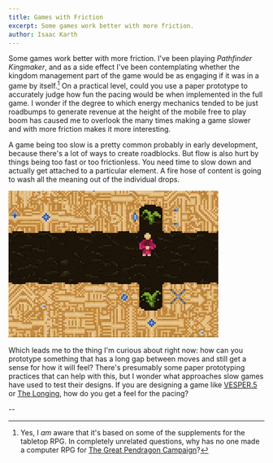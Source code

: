 ```yaml
---
title: Games with Friction
excerpt: Some games work better with more friction.
author: Isaac Karth
---
```


Some games work better with more friction. I've been playing _Pathfinder Kingmaker_, and as a side effect I've been contemplating whether the kingdom management part of the game would be as engaging if it was in a game by itself.[^aware] On a practical level, could you use a paper prototype to accurately judge how fun the pacing would be when implemented in the full game.  I wonder if the degree to which energy mechanics tended to be just roadbumps to generate revenue at the height of the mobile free to play boom has caused me to overlook the many times making a game slower and with more friction makes it more interesting.

A game being too slow is a pretty common probably in early development, because there's a lot of ways to create roadblocks. But flow is also hurt by things being too fast or too frictionless. You need time to slow down and actually get attached to a particular element. A fire hose of content is going to wash all the meaning out of the individual drops.

![A week's worth of gameplay in VESPER.5](img/vesper.gif)

Which leads me to the thing I'm curious about right now: how can you prototype something that has a long gap between moves and still get a sense for how it will feel? There's presumably some paper prototyping practices that can help with this, but I wonder what approaches slow games have used to test their designs. If you are designing a game like [VESPER.5](https://mightyvision.blogspot.com/2012/08/vesper5.html) or [The Longing](http://www.399d-23h-59m-59s.com/), how do you get a feel for the pacing?

--

[^aware]: Yes, I _am_ aware that it's based on some of the supplements for the tabletop RPG. In completely unrelated questions, why has no one made a computer RPG for [The Great Pendragon Campaign](https://www.chaosium.com/the-great-pendragon-campaign-pdf/)?
